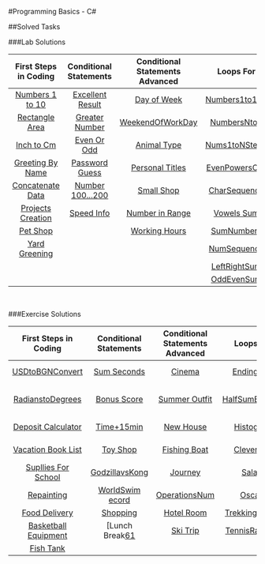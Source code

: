 #Programming Basics - C#

##Solved Tasks

###Lab Solutions
&nbsp;

| First Steps in Coding | Conditional Statements | Conditional Statements Advanced | Loops For | Loops While | Nested Loops |
| :---: | :---: | :---: | :---: | :---: | :---: | 
| [Numbers 1 to 10][1]  | [Excellent Result][9] | [Day of Week][15]     | [Numbers1to100][22]| [Read Text][32]   | [Clock][39]              |
| [Rectangle Area][2]   | [Greater Number][10]  | [WeekendOfWorkDay][16]| [NumbersNto1][23]  | [Password][33]    | [MultiplicationTable][40]|
| [Inch to Cm][3]       | [Even Or Odd][11]     | [Animal Type][17]     | [Nums1toNStep3][24]| [Sum Numbers][34] | [Combinations][41]       |
| [Greeting By Name][4] | [Password Guess][12]  | [Personal Titles][18] | [EvenPowersOf2][25]| [Sequence2k+1][35]| [Sum of Two Numbers][42] |
| [Concatenate Data][5] | [Number 100...200][13]| [Small Shop][19]      | [CharSequence][26] | [Acc Balance][36] | [Travelling][43]         |
| [Projects Creation][6]| [Speed Info][14]      | [Number in Range][20] | [Vowels Sum][27]   | [Max Number][37]  | [Building][44]           |
| [Pet Shop][7]         |                       | [Working Hours][21]   | [SumNumbers][28]   | [Min Number][38]  |                          |
| [Yard Greening][8]    |                       |                       | [NumSequence][29]  |  
|                       |                       |                       | [LeftRightSum][30] | 
|                       |                       |                       | [OddEvenSum][31]   | 

&nbsp;

###Exercise Solutions
&nbsp;

| First Steps in Coding | Conditional Statements | Conditional Statements Advanced | Loops For | Loops While | Nested Loops |
| :---: | :---: | :---: | :---: | :---: | :---: | 
| [USDtoBGNConvert][45]     | [Sum Seconds][54]    | [Cinema][62]       | [Ending in 7][70]   | [Old Books][78]| [NumPyramid][85]            |
| [RadianstoDegrees][46]    | [Bonus Score][55]    | [Summer Outfit][63]| [HalfSumElement][71]| [ExamPrep][79] | [EqualSums Even Odd Pos][86]|
| [Deposit Calculator][47]  | [Time+15min][56]     | [New House][64]    | [Histogram][72]     | [Vacation][80] | [SumPrime NonPrime][87]     |
| [Vacation Book List][48]  | [Toy Shop][57]       | [Fishing Boat][65] | [Clever Lily][73]   | [Walking][81]  | [Train the Trainers][88]    |
| [Supllies For School][49] | [GodzillavsKong][58] | [Journey][66]      | [Salary][74]        | [Coins][82]    | [Special Numbers][89]       |
| [Repainting][50]          | [WorldSwim ecord][59]| [OperationsNum][67]| [Oscars][75]        | [Cake][83]     | [Cinema Tickets][90]        |
| [Food Delivery][51]       | [Shopping][60]       | [Hotel Room][68]   | [Trekking Mania][76]| [Moving][84]   |
| [Basketball Equipment][52]| [Lunch Break[61]     | [Ski Trip][69]     | [TennisRankList][77]|                |
| [Fish Tank][53]           | 




[1]: https://github.com/Krasipeace/SoftUni/blob/main/Programming%20Basics/FirstStepsInCoding/Num1to10/Num1to10/Program.cs
[2]: https://github.com/Krasipeace/SoftUni/blob/main/Programming%20Basics/FirstStepsInCoding/RectangleArea/RectangleArea/Program.cs
[3]: https://github.com/Krasipeace/SoftUni/blob/main/Programming%20Basics/FirstStepsInCoding/InchestoCentimeters/InchestoCentimeters/Program.cs
[4]: https://github.com/Krasipeace/SoftUni/blob/main/Programming%20Basics/FirstStepsInCoding/GreetingByName/GreetingByName/Program.cs
[5]: https://github.com/Krasipeace/SoftUni/blob/main/Programming%20Basics/FirstStepsInCoding/ConcatenateData/ConcatenateData/Program.cs
[6]: https://github.com/Krasipeace/SoftUni/blob/main/Programming%20Basics/FirstStepsInCoding/ProjectsCreation/ProjectsCreation/Program.cs 
[7]: https://github.com/Krasipeace/SoftUni/blob/main/Programming%20Basics/FirstStepsInCoding/PetShop/PetShop/Program.cs
[8]: https://github.com/Krasipeace/SoftUni/blob/main/Programming%20Basics/FirstStepsInCoding/YardGreening/YardGreening/Program.cs
[9]: https://github.com/Krasipeace/SoftUni/blob/main/Programming%20Basics/ConditionalStatements/ExcellentResult/Program.cs
[10]: https://github.com/Krasipeace/SoftUni/blob/main/Programming%20Basics/ConditionalStatements/BiggerNumber/Program.cs
[11]: https://github.com/Krasipeace/SoftUni/blob/main/Programming%20Basics/ConditionalStatements/EvenOrOdd/Program.cs
[12]: https://github.com/Krasipeace/SoftUni/blob/main/Programming%20Basics/ConditionalStatements/PasswordGuess/Program.cs
[13]: https://github.com/Krasipeace/SoftUni/blob/main/Programming%20Basics/ConditionalStatements/Number100to200/Program.cs
[14]: https://github.com/Krasipeace/SoftUni/blob/main/Programming%20Basics/ConditionalStatements/SpeedInfo/Program.cs
[15]: https://github.com/Krasipeace/SoftUni/blob/main/Programming%20Basics/ConditionalStatementsAdvanced/DayOfWeek/Program.cs
[16]: https://github.com/Krasipeace/SoftUni/blob/main/Programming%20Basics/ConditionalStatementsAdvanced/WeekendOrWorkingDay/Program.cs
[17]: https://github.com/Krasipeace/SoftUni/blob/main/Programming%20Basics/ConditionalStatementsAdvanced/AnimalType/Program.cs
[18]: https://github.com/Krasipeace/SoftUni/blob/main/Programming%20Basics/ConditionalStatementsAdvanced/PersonalTitles/Program.cs
[19]: https://github.com/Krasipeace/SoftUni/blob/main/Programming%20Basics/ConditionalStatementsAdvanced/SmallShop/Program.cs
[20]: https://github.com/Krasipeace/SoftUni/blob/main/Programming%20Basics/ConditionalStatementsAdvanced/NumberInRange/Program.cs
[21]: https://github.com/Krasipeace/SoftUni/blob/main/Programming%20Basics/ConditionalStatementsAdvanced/WorkingHours/Program.cs
[22]: https://github.com/Krasipeace/SoftUni/blob/main/Programming%20Basics/Loops-For/NumbersfromOneto100/Program.cs
[23]: https://github.com/Krasipeace/SoftUni/blob/main/Programming%20Basics/Loops-For/NumNto1/Program.cs
[24]: https://github.com/Krasipeace/SoftUni/blob/main/Programming%20Basics/Loops-For/Num1toNstep3/Program.cs
[25]: https://github.com/Krasipeace/SoftUni/blob/main/Programming%20Basics/Loops-For/EvenPowersOf2/Program.cs
[26]: https://github.com/Krasipeace/SoftUni/blob/main/Programming%20Basics/Loops-For/CharacterSequence/Program.cs
[27]: https://github.com/Krasipeace/SoftUni/blob/main/Programming%20Basics/Loops-For/VowelsSum/Program.cs
[28]: https://github.com/Krasipeace/SoftUni/blob/main/Programming%20Basics/Loops-For/SumNumbers/Program.cs
[29]: https://github.com/Krasipeace/SoftUni/blob/main/Programming%20Basics/Loops-For/NumberSequence/Program.cs
[30]: https://github.com/Krasipeace/SoftUni/blob/main/Programming%20Basics/Loops-For/ConsoleApp1/Program.cs
[31]: https://github.com/Krasipeace/SoftUni/blob/main/Programming%20Basics/Loops-For/OddEvenSum/Program.cs
[32]: https://github.com/Krasipeace/SoftUni/blob/main/Programming%20Basics/Loops-While/ReadText/Program.cs
[33]: https://github.com/Krasipeace/SoftUni/blob/main/Programming%20Basics/Loops-While/Password/Program.cs
[34]: https://github.com/Krasipeace/SoftUni/blob/main/Programming%20Basics/Loops-While/SumNumbers/Program.cs
[35]: https://github.com/Krasipeace/SoftUni/blob/main/Programming%20Basics/Loops-While/Sequence2k%2B1/Program.cs
[36]: https://github.com/Krasipeace/SoftUni/blob/main/Programming%20Basics/Loops-While/AccountBalance/Program.cs
[37]: https://github.com/Krasipeace/SoftUni/blob/main/Programming%20Basics/Loops-While/MaxNumber/Program.cs
[38]: https://github.com/Krasipeace/SoftUni/blob/main/Programming%20Basics/Loops-While/MinNumber/Program.cs
[39]: https://github.com/Krasipeace/SoftUni/blob/main/Programming%20Basics/NestedLoops/Clock/Program.cs
[40]: https://github.com/Krasipeace/SoftUni/blob/main/Programming%20Basics/NestedLoops/MultiplicationTable/Program.cs
[41]: https://github.com/Krasipeace/SoftUni/blob/main/Programming%20Basics/NestedLoops/Combinations/Program.cs
[42]: https://github.com/Krasipeace/SoftUni/blob/main/Programming%20Basics/NestedLoops/SumOfTwoNumbers/Program.cs
[43]: https://github.com/Krasipeace/SoftUni/blob/main/Programming%20Basics/NestedLoops/Travelling/Program.cs
[44]: https://github.com/Krasipeace/SoftUni/blob/main/Programming%20Basics/NestedLoops/Building/Program.cs

[45]: https://github.com/Krasipeace/SoftUni/blob/main/Programming%20Basics/First%20Steps%20in%20Coding%20-%20Exercise/USDtoBGN/Program.cs
[46]: https://github.com/Krasipeace/SoftUni/blob/main/Programming%20Basics/First%20Steps%20in%20Coding%20-%20Exercise/RadiansToDegrees/Program.cs
[47]: https://github.com/Krasipeace/SoftUni/blob/main/Programming%20Basics/First%20Steps%20in%20Coding%20-%20Exercise/DepositCalculator/Program.cs
[48]: https://github.com/Krasipeace/SoftUni/blob/main/Programming%20Basics/First%20Steps%20in%20Coding%20-%20Exercise/VacationBooksList/Program.cs
[49]: https://github.com/Krasipeace/SoftUni/blob/main/Programming%20Basics/First%20Steps%20in%20Coding%20-%20Exercise/SuppliesForSchool/Program.cs
[50]: https://github.com/Krasipeace/SoftUni/blob/main/Programming%20Basics/First%20Steps%20in%20Coding%20-%20Exercise/Repainting/Program.cs
[51]: https://github.com/Krasipeace/SoftUni/blob/main/Programming%20Basics/First%20Steps%20in%20Coding%20-%20Exercise/FoodDelivery/Program.cs
[52]: https://github.com/Krasipeace/SoftUni/blob/main/Programming%20Basics/First%20Steps%20in%20Coding%20-%20Exercise/BasketballEquipment/Program.cs
[53]: https://github.com/Krasipeace/SoftUni/blob/main/Programming%20Basics/First%20Steps%20in%20Coding%20-%20Exercise/FishTank/Program.cs
[54]: https://github.com/Krasipeace/SoftUni/blob/main/Programming%20Basics/ConditionalStatements/SumSeconds/Program.cs
[55]: https://github.com/Krasipeace/SoftUni/blob/main/Programming%20Basics/ConditionalStatements/BonusScore/Program.cs
[56]: https://github.com/Krasipeace/SoftUni/blob/main/Programming%20Basics/ConditionalStatements/time%2B15minutes/Program.cs
[57]: https://github.com/Krasipeace/SoftUni/blob/main/Programming%20Basics/ConditionalStatements/ToyShop/Program.cs
[58]: https://github.com/Krasipeace/SoftUni/blob/main/Programming%20Basics/ConditionalStatements/GodzillaVSKong/Program.cs
[59]: https://github.com/Krasipeace/SoftUni/blob/main/Programming%20Basics/ConditionalStatements/WorldSwimmingRecord/Program.cs
[60]: https://github.com/Krasipeace/SoftUni/blob/main/Programming%20Basics/ConditionalStatements/Shopping/Program.cs
[61]: https://github.com/Krasipeace/SoftUni/blob/main/Programming%20Basics/ConditionalStatements/LunchBreak/Program.cs
[62]: https://github.com/Krasipeace/SoftUni/blob/main/Programming%20Basics/CondStatementsAdvExercises/Cinema/Program.cs
[63]: https://github.com/Krasipeace/SoftUni/blob/main/Programming%20Basics/CondStatementsAdvExercises/SummerOutfit/Program.cs
[64]: https://github.com/Krasipeace/SoftUni/blob/main/Programming%20Basics/CondStatementsAdvExercises/NewHouse/Program.cs
[65]: https://github.com/Krasipeace/SoftUni/blob/main/Programming%20Basics/CondStatementsAdvExercises/FishingBoat/Program.cs
[66]: https://github.com/Krasipeace/SoftUni/blob/main/Programming%20Basics/CondStatementsAdvExercises/Journey/Program.cs
[67]: https://github.com/Krasipeace/SoftUni/blob/main/Programming%20Basics/CondStatementsAdvExercises/OperationsBetweenNumbers/Program.cs
[68]: https://github.com/Krasipeace/SoftUni/blob/main/Programming%20Basics/CondStatementsAdvExercises/HotelRoom/Program.cs
[69]: https://github.com/Krasipeace/SoftUni/blob/main/Programming%20Basics/CondStatementsAdvExercises/SkiTrip/Program.cs
[70]: https://github.com/Krasipeace/SoftUni/blob/main/Programming%20Basics/Loops-For_Lab/NumbersEndingIn7/Program.cs
[71]: https://github.com/Krasipeace/SoftUni/blob/main/Programming%20Basics/Loops-For_Lab/HalfSumElement/Program.cs
[72]: https://github.com/Krasipeace/SoftUni/blob/main/Programming%20Basics/Loops-For_Lab/Histogram/Program.cs
[73]: https://github.com/Krasipeace/SoftUni/blob/main/Programming%20Basics/Loops-For_Lab/CleverLily/Program.cs
[74]: https://github.com/Krasipeace/SoftUni/blob/main/Programming%20Basics/Loops-For_Lab/Salary/Program.cs
[75]: https://github.com/Krasipeace/SoftUni/blob/main/Programming%20Basics/Loops-For_Lab/Oscars/Program.cs
[76]: https://github.com/Krasipeace/SoftUni/blob/main/Programming%20Basics/Loops-For_Lab/TrekkingMania/Program.cs
[77]: https://github.com/Krasipeace/SoftUni/blob/main/Programming%20Basics/Loops-For_Lab/TennisRanklist/Program.cs
[78]: https://github.com/Krasipeace/SoftUni/blob/main/Programming%20Basics/Loops-While_exercise/OldBooks/Program.cs
[79]: https://github.com/Krasipeace/SoftUni/blob/main/Programming%20Basics/Loops-While_exercise/ExamPreparation/Program.cs
[80]: https://github.com/Krasipeace/SoftUni/blob/main/Programming%20Basics/Loops-While_exercise/Vacation/Program.cs
[81]: https://github.com/Krasipeace/SoftUni/blob/main/Programming%20Basics/Loops-While_exercise/Walking/Program.cs
[82]: https://github.com/Krasipeace/SoftUni/blob/main/Programming%20Basics/Loops-While_exercise/Coins/Program.cs
[83]: https://github.com/Krasipeace/SoftUni/blob/main/Programming%20Basics/Loops-While_exercise/Cake/Program.cs
[84]: https://github.com/Krasipeace/SoftUni/blob/main/Programming%20Basics/Loops-While_exercise/Moving/Program.cs
[85]: https://github.com/Krasipeace/SoftUni/blob/main/Programming%20Basics/NestedLoops-Exercise/NumberPyramid/Program.cs
[86]: https://github.com/Krasipeace/SoftUni/blob/main/Programming%20Basics/NestedLoops-Exercise/EqualSumsEvenOddPosition/Program.cs
[87]: https://github.com/Krasipeace/SoftUni/blob/main/Programming%20Basics/NestedLoops-Exercise/SumPrimeNonPrime/Program.cs
[88]: https://github.com/Krasipeace/SoftUni/blob/main/Programming%20Basics/NestedLoops-Exercise/TrainTheTrainers/Program.cs
[89]: https://github.com/Krasipeace/SoftUni/blob/main/Programming%20Basics/NestedLoops-Exercise/SpecialNumbers/Program.cs
[90]: https://github.com/Krasipeace/SoftUni/blob/main/Programming%20Basics/NestedLoops-Exercise/CinemaTickets/Program.cs
